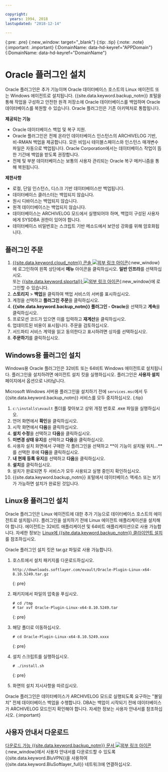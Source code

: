 ```yaml
---

copyright:
  years: 1994, 2018
lastupdated: "2018-12-14"

---
```

{:pre: .pre}
{:new_window: target="_blank"}
{:tip: .tip}
{:note: .note}
{:important: .important}
{:DomainName: data-hd-keyref="APPDomain"}
{:DomainName: data-hd-keyref="DomainName"}

# Oracle 플러그인 설치

Oracle 플러그인은 추가 기능이며 Oracle 데이터베이스 호스트의 Linux 에이전트 또는 Windows 에이전트로 설치됩니다. {{site.data.keyword.backup_notm}} 포털을 통해 작업을 구성하고 안전한 원격 저장소에 Oracle 데이터베이스를 백업하며 Oracle 데이터베이스를 복원할 수 있습니다. Oracle 플러그인은 기존 아키텍처로 통합됩니다.

**제공되는 기능**

- Oracle 데이터베이스 백업 및 복구 지원.
- Oracle 플러그인은 전체 온라인 데이터베이스 인스턴스의 ARCHIVELOG 기반, 비-RMAN 백업을 제공합니다. 모든 비임시 테이블스페이스와 인스턴스 매개변수 파일은 자동으로 백업됩니다. Oracle Corporation에서는 데이터베이스 작업이 뜸한 기간에 백업을 받도록 권장합니다.
- 전체 및 부분 데이터베이스는 보통의 사용자 관리되는 Oracle 복구 메커니즘을 통해 복원됩니다.

**제한사항**
- 로컬, 단일 인스턴스, 디스크 기반 데이터베이스만 백업됩니다.
- 데이터베이스 클러스터는 백업되지 않습니다.
- 원시 디바이스는 백업되지 않습니다.
- 원격 데이터베이스는 백업되지 않습니다.
- 데이터베이스는 ARCHIVELOG 모드에서 실행되어야 하며, 백업이 구성된 사용자에게 SYSDBA 권한이 있어야 합니다.
- 데이터베이스 비밀번호는 스크립트 기반 메소드에서 보안성 강화를 위해 암호화됩니다.

## 플러그인 주문

1. [{{site.data.keyword.cloud_notm}} 콘솔 ![외부 링크 아이콘](../../icons/launch-glyph.svg "외부 링크 아이콘")](https://{DomainName}/){:new_window}에 로그인하여 왼쪽 상단에서 **메뉴** 아이콘을 클릭하십시오. **일반 인프라**를 선택하십시오. <br/>
 또는 [{{site.data.keyword.slportal}} ![외부 링크 아이콘](../../icons/launch-glyph.svg "외부 링크 아이콘")](https://control.softlayer.com/){:new_window}에 로그인할 수 있습니다.
2. **스토리지** > **백업**을 클릭하여 백업 서비스의 서버를 표시하십시오.
3. 계정을 선택하고 **플러그인 주문**을 클릭하십시오.
4. **{{site.data.keyword.backup_notm}} 플러그인 - Oracle**을 선택하고 **계속**을 클릭하십시오.
5. 프로모션 코드가 있으면 이를 입력하고 **재계산**을 클릭하십시오.
6. 업데이트된 비용이 표시됩니다. 주문을 검토하십시오.
7. 서드파티 서비스 계약을 읽고 동의한다고 표시하려면 상자를 선택하십시오.
8. **주문하기**를 클릭하십시오.

## Windows용 플러그인 설치

Windows용 Oracle 플러그인은 32비트 또는 64비트 Windows 에이전트로 설치됩니다. 플러그인을 설치하려면 에이전트 설치 킷을 실행하십시오. 플러그인은 **사용자 설치** 페이지에서 옵션으로 나타납니다.

Microsoft Windows 서버용 플러그인을 설치하기 전에 `services.msc`에서 두 {{site.data.keyword.backup_notm}} 서비스를 모두 중지하십시오.
{:tip}

1. `c:\installs\evault` 폴더를 찾아보고 상위 개정 번호로 .exe 파일을 실행하십시오.
2. 언어 화면에서 **확인**을 클릭하십시오.
3. 시작 화면에서 **다음**을 클릭하십시오.
4. **설치 수정**을 선택하고 **다음**을 클릭하십시오.
5. **미변경 상태 유지**를 선택하고 **다음**을 클릭하십시오.
6. 사용자 설치 화면에서 구매한 각 플러그인을 선택하고 **이 기능이 설치될 위치...**를 선택한 후에 **다음**을 클릭하십시오.
7. **내 현재 등록 유지**를 선택하고 **다음**을 클릭하십시오.
8. **설치**를 클릭하십시오.
9. 설치가 완료되면 두 서비스가 모두 사용되고 실행 중인지 확인하십시오.
10. {{site.data.keyword.backup_notm}} 포털에서 데이터베이스 액세스 또는 보기가 가능하면 설치가 완료된 것입니다.

## Linux용 플러그인 설치

Oracle 플러그인은 Linux 에이전트에 대한 추가 기능으로 데이터베이스 호스트의 에이전트로 설치됩니다. 플러그인을 설치하기 전에 Linux 에이전트 애플리케이션을 설치해야 합니다. 에이전트는 32비트 애플리케이션 및 64비트 애플리케이션으로 사용 가능합니다. 자세한 정보는 [Linux에 {{site.data.keyword.backup_notm}} 클라이언트 설치](install-backup-client-linux.html)를 참조하십시오. 

Oracle 플러그인 설치 킷은 tar.gz 파일로 사용 가능합니다.

1. 호스트에서 설치 패키지를 다운로드하십시오.
   ```
   http://downloads.softlayer.com/evault/Oracle-Plugin-Linux-x64-8.10.5249.tar.gz
   ```
   {: pre}

2. 패키지에서 파일의 압축을 푸십시오.
   ```
   # cd /tmp
   # tar xvf Oracle-Plugin-Linux-x64-8.10.5249.tar
   ```
   {: pre}

3. 해당 폴더로 이동하십시오.
   ```
   # cd Oracle-Plugin-Linux-x64-8.10.5249.xxxx
   ```
   {: pre}

4. 설치 스크립트를 실행하십시오.
   ```
   # ./install.sh
   ```
   {: pre}

5. 화면의 설치 지시사항을 따르십시오.

Oracle 플러그인은 데이터베이스가 ARCHIVELOG 모드로 실행되도록 요구하는 "불일치" 전체 데이터베이스 백업을 수행합니다. DBA는 백업이 시작되기 전에 데이터베이스가 ARCHIVELOG 모드인지 확인해야 합니다. 자세한 정보는 사용자 안내서를 참조하십시오.
{:important}


## 사용자 안내서 다운로드

[다운로드 가능 {{site.data.keyword.backup_notm}} 문서 ![외부 링크 아이콘](../../icons/launch-glyph.svg "외부 링크 아이콘")](http://downloads.service.softlayer.com/evault/Documentation/){:new_window}에서 사용자 안내서를 다운로드할 수 있도록 {{site.data.keyword.BluVPN}}을 사용하여 {{site.data.keyword.BluSoftlayer_full}} 네트워크에 연결하십시오.
